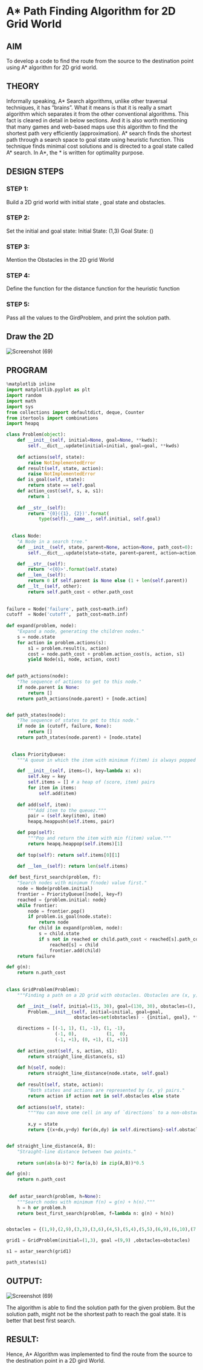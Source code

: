 # A* Path Finding Algorithm for 2D Grid World
## AIM

To develop a code to find the route from the source to the destination point using A* algorithm for 2D grid world.

## THEORY
Informally speaking, A* Search algorithms, unlike other traversal techniques, it has “brains”. What it means is that it is really a smart algorithm which separates it from the other conventional algorithms. This fact is cleared in detail in below sections. 
And it is also worth mentioning that many games and web-based maps use this algorithm to find the shortest path very efficiently (approximation). 
A* search finds the shortest path through a search space to goal state using heuristic function. This technique finds minimal cost solutions and is directed to a goal state called A* search. In A*, the * is written for optimality purpose.

## DESIGN STEPS

### STEP 1:
Build a 2D grid world with initial state , goal state and obstacles.

### STEP 2:
Set the initial and goal state:
Initial State: (1,3)
Goal State: ()

### STEP 3:
Mention the Obstacles in the 2D grid World

### STEP 4:
Define the function for the distance function for the heuristic function

### STEP 5:
Pass all the values to the GirdProblem, and print the solution path.

## Draw the 2D

![Screenshot (69)](https://user-images.githubusercontent.com/75234646/168859703-763d9961-ee26-4db4-ac55-5ab6e3a51ec2.png)


## PROGRAM

```python
%matplotlib inline
import matplotlib.pyplot as plt
import random
import math
import sys
from collections import defaultdict, deque, Counter
from itertools import combinations
import heapq

class Problem(object):
    def __init__(self, initial=None, goal=None, **kwds): 
        self.__dict__.update(initial=initial, goal=goal, **kwds) 
        
    def actions(self, state):        
        raise NotImplementedError
    def result(self, state, action): 
        raise NotImplementedError
    def is_goal(self, state):        
        return state == self.goal
    def action_cost(self, s, a, s1): 
        return 1
    
    def __str__(self):
        return '{0}({1}, {2})'.format(
            type(self).__name__, self.initial, self.goal)
            
            
  class Node:
    "A Node in a search tree."
    def __init__(self, state, parent=None, action=None, path_cost=0):
        self.__dict__.update(state=state, parent=parent, action=action, path_cost=path_cost)

    def __str__(self): 
        return '<{0}>'.format(self.state)
    def __len__(self): 
        return 0 if self.parent is None else (1 + len(self.parent))
    def __lt__(self, other): 
        return self.path_cost < other.path_cost
        
        
failure = Node('failure', path_cost=math.inf) 
cutoff  = Node('cutoff',  path_cost=math.inf)    
        
def expand(problem, node):
    "Expand a node, generating the children nodes."
    s = node.state
    for action in problem.actions(s):
        s1 = problem.result(s, action)
        cost = node.path_cost + problem.action_cost(s, action, s1)
        yield Node(s1, node, action, cost)
        

def path_actions(node):
    "The sequence of actions to get to this node."
    if node.parent is None:
        return []  
    return path_actions(node.parent) + [node.action]


def path_states(node):
    "The sequence of states to get to this node."
    if node in (cutoff, failure, None): 
        return []
    return path_states(node.parent) + [node.state]        
        
        
  class PriorityQueue:
    """A queue in which the item with minimum f(item) is always popped first."""

    def __init__(self, items=(), key=lambda x: x): 
        self.key = key
        self.items = [] # a heap of (score, item) pairs
        for item in items:
            self.add(item)
         
    def add(self, item):
        """Add item to the queuez."""
        pair = (self.key(item), item)
        heapq.heappush(self.items, pair)

    def pop(self):
        """Pop and return the item with min f(item) value."""
        return heapq.heappop(self.items)[1]
    
    def top(self): return self.items[0][1]

    def __len__(self): return len(self.items)      
        
 def best_first_search(problem, f):
    "Search nodes with minimum f(node) value first."
    node = Node(problem.initial)
    frontier = PriorityQueue([node], key=f)
    reached = {problem.initial: node}
    while frontier:
        node = frontier.pop()
        if problem.is_goal(node.state):
            return node
        for child in expand(problem, node):
            s = child.state
            if s not in reached or child.path_cost < reached[s].path_cost:
                reached[s] = child
                frontier.add(child)
    return failure

def g(n): 
    return n.path_cost
    
    
class GridProblem(Problem):
    """Finding a path on a 2D grid with obstacles. Obstacles are (x, y) cells."""

    def __init__(self, initial=(15, 30), goal=(130, 30), obstacles=(), **kwds):
        Problem.__init__(self, initial=initial, goal=goal, 
                         obstacles=set(obstacles) - {initial, goal}, **kwds)

    directions = [(-1, 1), (1, -1), (1, -1),
                  (-1, 0),           (1,  0),
                  (-1, +1), (0, +1), (1, +1)]
    
    def action_cost(self, s, action, s1): 
        return straight_line_distance(s, s1)
    
    def h(self, node): 
        return straight_line_distance(node.state, self.goal)
                  
    def result(self, state, action): 
        "Both states and actions are represented by (x, y) pairs."
        return action if action not in self.obstacles else state
    
    def actions(self, state):
        """You can move one cell in any of `directions` to a non-obstacle cell."""
        
        x,y = state
        return {(x+dx,y+dy) for(dx,dy) in self.directions}-self.obstacles


def straight_line_distance(A, B):
    "Straight-line distance between two points."
    
    return sum(abs(a-b)*2 for(a,b) in zip(A,B))*0.5

def g(n): 
    return n.path_cost
        
       
 def astar_search(problem, h=None):
    """Search nodes with minimum f(n) = g(n) + h(n)."""
    h = h or problem.h
    return best_first_search(problem, f=lambda n: g(n) + h(n))


obstacles = {(1,9),(2,9),(3,3),(3,6),(4,5),(5,4),(5,5),(6,9),(6,10),(7,7),(8,1),(8,4),(8,5),(9,1),(10,6)}

grid1 = GridProblem(initial=(1,3), goal =(9,9) ,obstacles=obstacles)      

s1 = astar_search(grid1)

path_states(s1)


```
## OUTPUT:

![Screenshot (69)](https://user-images.githubusercontent.com/75234646/168859268-afe1505f-6a2e-40db-9cb9-f891dde621ec.png)

The algorithm is able to find the solution path for the given problem. But the solution path, might not be the shortest path to reach the goal state.
It is better that best first search.

## RESULT:
Hence, A* Algorithm was implemented to find the route from the source to the destination point in a 2D gird World.
